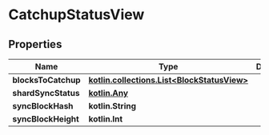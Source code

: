 
# CatchupStatusView

## Properties
| Name | Type | Description | Notes |
| ------------ | ------------- | ------------- | ------------- |
| **blocksToCatchup** | [**kotlin.collections.List&lt;BlockStatusView&gt;**](BlockStatusView.md) |  |  |
| **shardSyncStatus** | [**kotlin.Any**](.md) |  |  |
| **syncBlockHash** | **kotlin.String** |  |  |
| **syncBlockHeight** | **kotlin.Int** |  |  |




